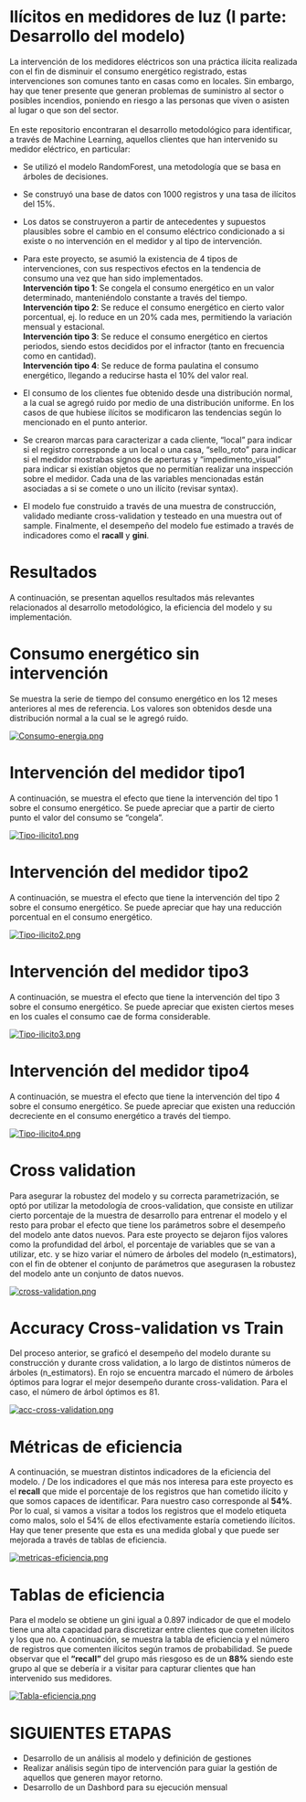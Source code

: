 # Ilícitos en medidores de luz (I parte: Desarrollo del modelo)

La intervención de los medidores eléctricos son una práctica ilícita realizada con el fin de disminuir el consumo energético registrado, estas intervenciones son comunes tanto en casas como en locales. Sin embargo, hay que tener presente que generan problemas de suministro al sector o posibles incendios, poniendo en riesgo a las personas que viven o asisten al lugar o que son del sector.\
\
En este repositorio encontraran el desarrollo metodológico para identificar, a través de Machine Learning, aquellos clientes que han intervenido su medidor eléctrico, en particular:

* Se utilizó el modelo RandomForest, una metodología que se basa en árboles de decisiones.
* Se construyó una base de datos con 1000 registros y una tasa de ilícitos del 15%.
* Los datos se construyeron a partir de antecedentes y supuestos plausibles sobre el cambio en el consumo eléctrico condicionado a si existe o no intervención en el medidor y al tipo de intervención.
* Para este proyecto, se asumió la existencia de 4 tipos de intervenciones, con sus respectivos efectos en la tendencia de consumo una vez que han sido implementados.
\
**Intervención tipo 1**: Se congela el consumo energético en un valor determinado, manteniéndolo constante a través del tiempo.
\
**Intervención tipo 2**: Se reduce el consumo energético en cierto valor porcentual, ej. lo reduce en un 20% cada mes, permitiendo la variación mensual y estacional.
\
**Intervención tipo 3**: Se reduce el consumo energético en ciertos periodos, siendo estos decididos por el infractor (tanto en frecuencia como en cantidad).
\
**Intervención tipo 4**: Se reduce de forma paulatina el consumo energético, llegando a reducirse hasta el 10% del valor real.

* El consumo de los clientes fue obtenido desde una distribución normal, a la cual se agregó ruido por medio de una distribución uniforme. En los casos de que hubiese ilícitos se modificaron las tendencias según lo mencionado en el punto anterior.
* Se crearon marcas para caracterizar a cada cliente, “local” para indicar si el registro corresponde a un local o una casa, “sello_roto” para indicar si el medidor mostrabas signos de aperturas y “impedimento_visual” para indicar si existían objetos que no permitían realizar una inspección sobre el medidor. Cada una de las variables mencionadas están asociadas a si se comete o uno un ilícito (revisar syntax).
* El modelo fue construido a través de una muestra de construcción, validado mediante cross-validation y testeado en una muestra out of sample. Finalmente, el desempeño del modelo fue estimado a través de indicadores como el **racall** y **gini**.

# Resultados
A continuación, se presentan aquellos resultados más relevantes relacionados al desarrollo metodológico, la eficiencia del modelo y su implementación.

#  Consumo energético sin intervención
Se muestra la serie de tiempo del consumo energético en los 12 meses anteriores al mes de referencia. Los valores son obtenidos desde una distribución normal a la cual se le agregó ruido.

[![Consumo-energia.png](https://i.postimg.cc/3rGLPnhY/Consumo-energia.png)](https://postimg.cc/t7Xt6d7M)

# Intervención del medidor tipo1
A continuación, se muestra el efecto que tiene la intervención del tipo 1 sobre el consumo energético. Se puede apreciar que a partir de cierto punto el valor del consumo se “congela”.

[![Tipo-ilicito1.png](https://i.postimg.cc/W1x8Wkyh/Tipo-ilicito1.png)](https://postimg.cc/3kC2WdYT)

# Intervención del medidor tipo2
A continuación, se muestra el efecto que tiene la intervención del tipo 2 sobre el consumo energético. Se puede apreciar que hay una reducción porcentual en el consumo energético.

[![Tipo-ilicito2.png](https://i.postimg.cc/C1cftyKm/Tipo-ilicito2.png)](https://postimg.cc/zbRBbcKg)

# Intervención del medidor tipo3
A continuación, se muestra el efecto que tiene la intervención del tipo 3 sobre el consumo energético. Se puede apreciar que existen ciertos meses en los cuales el consumo cae de forma considerable.

[![Tipo-ilicito3.png](https://i.postimg.cc/c1KQjHQ3/Tipo-ilicito3.png)](https://postimg.cc/G9C8Tbg3)

# Intervención del medidor tipo4
A continuación, se muestra el efecto que tiene la intervención del tipo 4 sobre el consumo energético. Se puede apreciar que existen una reducción decreciente en el consumo energético a través del tiempo.

[![Tipo-ilicito4.png](https://i.postimg.cc/2SjyscPt/Tipo-ilicito4.png)](https://postimg.cc/xc79HRjG)
 
# Cross validation
Para asegurar la robustez del modelo y su correcta parametrización, se optó por utilizar la metodología de croos-validation, que consiste en utilizar cierto porcentaje de la muestra de desarrollo para entrenar el modelo y el resto para probar el efecto que tiene los parámetros sobre el desempeño del modelo ante datos nuevos. Para este proyecto se dejaron fijos valores como la profundidad del árbol, el porcentaje de variables que se van a utilizar, etc. y se hizo variar el número de árboles del modelo (n_estimators), con el fin de obtener el conjunto de parámetros que asegurasen la robustez del modelo ante un conjunto de datos nuevos.

[![cross-validation.png](https://i.postimg.cc/4yrXpS3y/cross-validation.png)](https://postimg.cc/QKJL3S1Z)

# Accuracy Cross-validation vs Train
Del proceso anterior, se graficó el desempeño del modelo durante su construcción y durante cross validation, a lo largo de distintos números de árboles (n_estimators). En rojo se encuentra marcado el número de árboles óptimos para lograr el mejor desempeño durante cross-validation. Para el caso, el número de árbol óptimos es 81.

[![acc-cross-validation.png](https://i.postimg.cc/B6wnHHNn/acc-cross-validation.png)](https://postimg.cc/LYLSMqrc)

# Métricas de eficiencia
A continuación, se muestran distintos indicadores de la eficiencia del modelo.
/
De los indicadores el que más nos interesa para este proyecto es el **recall** que mide el porcentaje de los registros que han cometido ilícito y que somos capaces de identificar. Para nuestro caso corresponde al **54%**. Por lo cual, si vamos a visitar a todos los registros que el modelo etiqueta como malos, solo el 54% de ellos efectivamente estaría cometiendo ilícitos. Hay que tener presente que esta es una medida global y que puede ser mejorada a través de tablas de eficiencia.

[![metricas-eficiencia.png](https://i.postimg.cc/MTDdD0FV/metricas-eficiencia.png)](https://postimg.cc/dkh2QCvV)

# Tablas de eficiencia
Para el modelo se obtiene un gini igual a 0.897 indicador de que el modelo tiene una alta capacidad para discretizar entre clientes que cometen ilícitos y los que no.
A continuación, se muestra la tabla de eficiencia y el número de registros que comenten ilícitos según tramos de probabilidad. Se puede observar que el **“recall”** del grupo más riesgoso es de un **88%** siendo este grupo al que se debería ir a visitar para capturar clientes que han intervenido sus medidores.

[![Tabla-eficiencia.png](https://i.postimg.cc/MGbTKtTC/Tabla-eficiencia.png)](https://postimg.cc/FfzmTy0p)

# SIGUIENTES ETAPAS
* Desarrollo de un análisis al modelo y definición de gestiones
* Realizar análisis según tipo de intervención para guiar la gestión de aquellos que generen mayor retorno.
* Desarrollo de un Dashbord para su ejecución mensual
